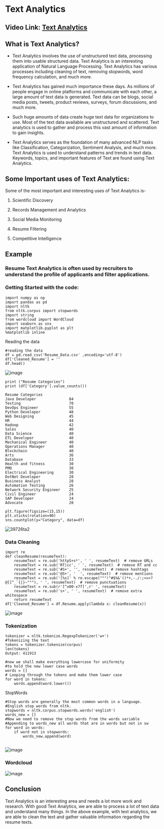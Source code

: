 # Text Analytics

## Video Link: [Text Analytics]()

## What is Text Analytics?

- Text Analytics involves the use of unstructured text data, processing them into usable structured data. Text Analytics is an interesting application of Natural Language Processing. Text Analytics has various processes including cleaning of text, removing stopwords, word frequency calculation, and much more.

- Text Analytics has gained much importance these days. As millions of people engage in online platforms and communicate with each other, a large amount of text data is generated. Text data can be blogs, social media posts, tweets, product reviews, surveys, forum discussions, and much more. 
- Such huge amounts of data create huge text data for organizations to use. Most of the text data available are unstructured and scattered. Text analytics is used to gather and process this vast amount of information to gain insights.
- Text Analytics serves as the foundation of many advanced NLP tasks like Classification, Categorization, Sentiment Analysis, and much more. Text Analytics is used to understand patterns and trends in text data. Keywords, topics, and important features of Text are found using Text Analytics.

## Some Important uses of Text Analytics:
Some of the most important and interesting uses of Text Analytics is-

1. Scientific Discovery

2. Records Management and Analytics

3. Social Media Monitoring

4. Resume Filtering

5. Competitive Intelligence

## Example 

### Resume Text Analytics is often used by recruiters to understand the profile of applicants and filter applications. 

### Getting Started with the code:

```
import numpy as np
import pandas as pd
import nltk
from nltk.corpus import stopwords
import string
from wordcloud import WordCloud
import seaborn as sns
import matplotlib.pyplot as plt
%matplotlib inline
```

Reading the data

```
#reading the data
df = pd.read_csv('Resume_Data.csv' ,encoding='utf-8')
df['Cleaned_Resume'] = ''
df.head()
```

![image](https://user-images.githubusercontent.com/63282184/143733542-b316c831-e6dd-4661-8410-2e393b7a7154.png)

```
print ("Resume Categories")
print (df['Category'].value_counts())
```

```
Resume Categories
Java Developer               84
Testing                      70
DevOps Engineer              55
Python Developer             48
Web Designing                45
HR                           44
Hadoop                       42
Sales                        40
Data Science                 40
ETL Developer                40
Mechanical Engineer          40
Operations Manager           40
Blockchain                   40
Arts                         36
Database                     33
Health and fitness           30
PMO                          30
Electrical Engineering       30
DotNet Developer             28
Business Analyst             28
Automation Testing           26
Network Security Engineer    25
Civil Engineer               24
SAP Developer                24
Advocate                     20
```

```
plt.figure(figsize=(15,15))
plt.xticks(rotation=90)
sns.countplot(y="Category", data=df)
```

![39726ta2](https://user-images.githubusercontent.com/63282184/143775139-4ee6c76c-221d-4c51-9bc2-2c92650c8d62.jpg)


### Data Cleaning

```
import re
def cleanResume(resumeText):
    resumeText = re.sub('httpS+s*', ' ', resumeText)  # remove URLs
    resumeText = re.sub('RT|cc', ' ', resumeText)  # remove RT and cc
    resumeText = re.sub('#S+', '', resumeText)  # remove hashtags
    resumeText = re.sub('@S+', '  ', resumeText)  # remove mentions
    resumeText = re.sub('[%s]' % re.escape("""!"#$%&'()*+,-./:;<=>?@[]^_`{|}~"""), ' ', resumeText)  # remove punctuations
    resumeText = re.sub(r'[^x00-x7f]',r' ', resumeText) 
    resumeText = re.sub('s+', ' ', resumeText)  # remove extra whitespace
    return resumeText
df['Cleaned_Resume'] = df.Resume.apply(lambda x: cleanResume(x))
```

![image](https://user-images.githubusercontent.com/63282184/143733604-545b1988-7274-47b8-9cb7-068b78e2af6c.png)


### Tokenization

```
tokenizer = nltk.tokenize.RegexpTokenizer('w+')
#Tokenizing the text
tokens = tokenizer.tokenize(corpus)
len(tokens)
Output: 411913

#now we shall make everything lowercase for uniformity
#to hold the new lower case words
words = []
# Looping through the tokens and make them lower case
for word in tokens:
    words.append(word.lower())
```

StopWords

```
#Stop words are generally the most common words in a language.
#English stop words from nltk.
stopwords = nltk.corpus.stopwords.words('english')
words_new = []
#Now we need to remove the stop words from the words variable
#Appending to words_new all words that are in words but not in sw
for word in words:
    if word not in stopwords:
        words_new.append(word)
        
```

![image](https://user-images.githubusercontent.com/63282184/143733637-39fbe511-d9e5-41d8-a96a-1e59348f5f40.png)


### Wordcloud

![image](https://user-images.githubusercontent.com/63282184/143733715-31efaa95-aa15-4d89-88b0-98f74e742ced.png)


## Conclusion

Text Analytics is an interesting area and needs a lot more work and research. With good Text Analytics, we are able to process a lot of text data and understand many things. In the above example, with text analytics, we are able to clean the text and gather valuable information regarding the resume texts.
